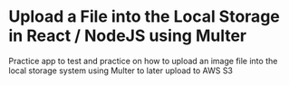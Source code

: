 # Upload a File into the Local Storage in React / NodeJS using Multer

Practice app to test and practice on how to upload an image file into the local storage system using Multer to later upload to AWS S3

